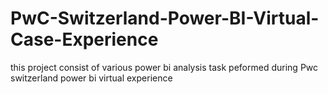 # PwC-Switzerland-Power-BI-Virtual-Case-Experience
this project consist of various power bi  analysis task peformed during Pwc switzerland power bi virtual experience
